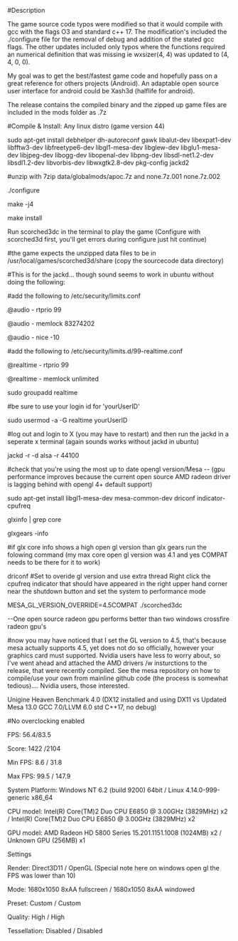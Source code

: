 #Description

The game source code typos were modified so that it would compile with gcc with the flags O3 and standard c++ 17. The modification's included the ./configure file for the removal of debug and addition of the stated gcc flags. The other updates included only typos where the functions required an numerical definition that was missing ie wxsizer(4, 4) was updated to (4, 4, 0, 0).

My goal was to get the best/fastest game code and hopefully pass on a great reference for others projects (Android). An adaptable open source user interface for android could be Xash3d (halflife for android).

The release contains the compiled binary and the zipped up game files are included in the mods folder as .7z

#Compile & Install: Any linux distro (game version 44)

sudo apt-get install debhelper dh-autoreconf gawk libalut-dev libexpat1-dev libfftw3-dev libfreetype6-dev libgl1-mesa-dev libglew-dev libglu1-mesa-dev libjpeg-dev libogg-dev libopenal-dev libpng-dev libsdl-net1.2-dev libsdl1.2-dev libvorbis-dev libwxgtk2.8-dev pkg-config jackd2

#unzip with 7zip data/globalmods/apoc.7z and none.7z.001 none.7z.002

./configure

make -j4

make install

Run scorched3dc in the terminal to play the game (Configure with scorched3d first, you'll get errors during configure just hit continue)

#the game expects the unzipped data files to be in /usr/local/games/scorched3d/share (copy the sourcecode data directory)

#This is for the jackd... though sound seems to work in ubuntu without doing the following:

#add the following to /etc/security/limits.conf

@audio - rtprio 99

@audio - memlock 83274202

@audio - nice -10

#add the following to /etc/security/limits.d/99-realtime.conf

@realtime   -  rtprio     99

@realtime   -  memlock    unlimited


sudo groupadd realtime

#be sure to use your login id for 'yourUserID'

sudo usermod -a -G realtime yourUserID

#log out and login to X (you may have to restart) and then run the jackd in a seperate x terminal (again sounds works without jackd in ubuntu)

jackd -r -d alsa -r 44100

#check that you're using the most up to date opengl version/Mesa -- (gpu performance improves because the current open source AMD radeon driver is lagging behind with opengl 4+ default support)

sudo apt-get install libgl1-mesa-dev mesa-common-dev driconf indicator-cpufreq

glxinfo | grep core

glxgears -info

#if glx core info shows a high open gl version than glx gears run the folowing command (my max core open gl version was 4.1 and yes COMPAT needs to be there for it to work)

driconf #Set to overide gl version and use extra thread
Right click the cpufreq indicator that should have appeared in the right upper hand corner near the shutdown button and set the system to performance mode

MESA_GL_VERSION_OVERRIDE=4.5COMPAT ./scorched3dc

--One open source radeon gpu performs better than two windows crossfire radeon gpu's

#now you may have noticed that I set the GL version to 4.5, that's because mesa actually supports 4.5, yet does not do so officially, however your graphics card must supported. Nvidia users have less to worry about, so I've went ahead and attached the AMD drivers /w insturctions to the release, that were recently compiled. See the mesa repository on how to compile/use your own from mainline github code (the process is somewhat tedious).... Nvidia users, those interested.

Unigine Heaven Benchmark 4.0 (DX12 installed and using DX11 vs Updated Mesa 13.0 GCC 7.0/LLVM 6.0 std C++17, no debug)

#No overclocking enabled

FPS: 56.4/83.5 

Score: 1422 /2104

Min FPS:	8.6 / 31.8

Max FPS:	99.5 / 147.9

System Platform:	Windows NT 6.2 (build 9200) 64bit / Linux 4.14.0-999-generic x86_64

CPU model:	Intel(R) Core(TM)2 Duo CPU E6850 @ 3.00GHz (3829MHz) x2 / Intel(R) Core(TM)2 Duo CPU E6850 @ 3.00GHz (3829MHz) x2
 
GPU model:	AMD Radeon HD 5800 Series 15.201.1151.1008 (1024MB) x2 / Unknown GPU (256MB) x1


Settings

Render:	Direct3D11 / OpenGL (Special note here on windows open gl the FPS was lower than 10)

Mode:	1680x1050 8xAA fullscreen / 1680x1050 8xAA windowed

Preset:	Custom / Custom

Quality:	High / High

Tessellation:	Disabled / Disabled
